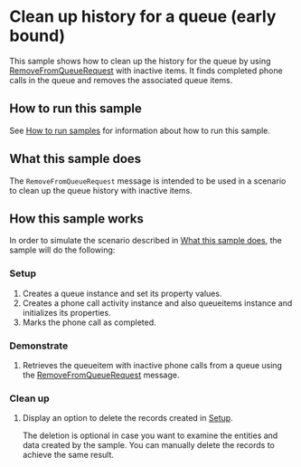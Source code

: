 # Clean up history for a queue (early bound)

 This sample shows how to clean up the history for the queue by using [RemoveFromQueueRequest](https://docs.microsoft.com/en-us/dotnet/api/microsoft.crm.sdk.messages.removefromqueuerequest?view=dynamics-general-ce-9) with inactive items. It finds completed phone calls in the queue and removes the associated queue items.

## How to run this sample

See [How to run samples](../../../How-to-run-samples.md) for information about how to run this sample.

## What this sample does

The `RemoveFromQueueRequest` message is intended to be used in a scenario to clean up the queue history with inactive items.

## How this sample works

In order to simulate the scenario described in [What this sample does](#what-this-sample-does), the sample will do the following:

### Setup

1. Creates a queue instance and set its property values.
2. Creates a phone call activity instance and also queueitems instance and initializes its properties.
3. Marks the phone call as completed.

### Demonstrate

1. Retrieves the queueitem with inactive phone calls from a queue using the [RemoveFromQueueRequest](https://docs.microsoft.com/en-us/dotnet/api/microsoft.crm.sdk.messages.removefromqueuerequest?view=dynamics-general-ce-9) message.

### Clean up

1. Display an option to delete the records created in [Setup](#setup).

    The deletion is optional in case you want to examine the entities and data created by the sample. You can manually delete the records to achieve the same result.
